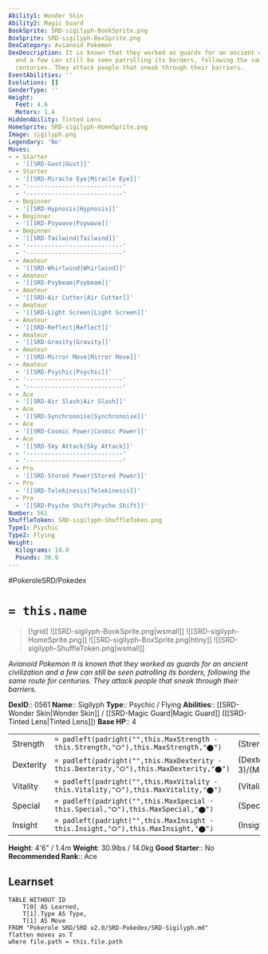 ```yaml
---
Ability1: Wonder Skin
Ability2: Magic Guard
BookSprite: SRD-sigilyph-BookSprite.png
BoxSprite: SRD-sigilyph-BoxSprite.png
DexCategory: Avianoid Pokemon
DexDescription: It is known that they worked as guards for an ancient civilization
  and a few can still be seen patrolling its borders, following the same route for
  centuries. They attack people that sneak through their barriers.
EventAbilities: ''
Evolutions: []
GenderType: ''
Height:
  Feet: 4.6
  Meters: 1.4
HiddenAbility: Tinted Lens
HomeSprite: SRD-sigilyph-HomeSprite.png
Image: sigilyph.png
Legendary: 'No'
Moves:
- - Starter
  - '[[SRD-Gust|Gust]]'
- - Starter
  - '[[SRD-Miracle Eye|Miracle Eye]]'
- - '---------------------------'
  - '---------------------------'
- - Beginner
  - '[[SRD-Hypnosis|Hypnosis]]'
- - Beginner
  - '[[SRD-Psywave|Psywave]]'
- - Beginner
  - '[[SRD-Tailwind|Tailwind]]'
- - '---------------------------'
  - '---------------------------'
- - Amateur
  - '[[SRD-Whirlwind|Whirlwind]]'
- - Amateur
  - '[[SRD-Psybeam|Psybeam]]'
- - Amateur
  - '[[SRD-Air Cutter|Air Cutter]]'
- - Amateur
  - '[[SRD-Light Screen|Light Screen]]'
- - Amateur
  - '[[SRD-Reflect|Reflect]]'
- - Amateur
  - '[[SRD-Gravity|Gravity]]'
- - Amateur
  - '[[SRD-Mirror Move|Mirror Move]]'
- - Amateur
  - '[[SRD-Psychic|Psychic]]'
- - '---------------------------'
  - '---------------------------'
- - Ace
  - '[[SRD-Air Slash|Air Slash]]'
- - Ace
  - '[[SRD-Synchronoise|Synchronoise]]'
- - Ace
  - '[[SRD-Cosmic Power|Cosmic Power]]'
- - Ace
  - '[[SRD-Sky Attack|Sky Attack]]'
- - '---------------------------'
  - '---------------------------'
- - Pro
  - '[[SRD-Stored Power|Stored Power]]'
- - Pro
  - '[[SRD-Telekinesis|Telekinesis]]'
- - Pro
  - '[[SRD-Psycho Shift|Psycho Shift]]'
Number: 561
ShuffleToken: SRD-sigilyph-ShuffleToken.png
Type1: Psychic
Type2: Flying
Weight:
  Kilograms: 14.0
  Pounds: 30.9
---
```


#PokeroleSRD/Pokedex

# `= this.name`

> [!grid]
> ![[SRD-sigilyph-BookSprite.png|wsmall]]
> ![[SRD-sigilyph-HomeSprite.png]]
> ![[SRD-sigilyph-BoxSprite.png|htiny]]
> ![[SRD-sigilyph-ShuffleToken.png|wsmall]]


*Avianoid Pokemon*
*It is known that they worked as guards for an ancient civilization and a few can still be seen patrolling its borders, following the same route for centuries. They attack people that sneak through their barriers.*

**DexID**:: 0561
**Name**:: Sigilyph
**Type**:: Psychic / Flying
**Abilities**:: [[SRD-Wonder Skin|Wonder Skin]] / [[SRD-Magic Guard|Magic Guard]] ([[SRD-Tinted Lens|Tinted Lens]])
**Base HP**:: 4

|           |                                                                                        |                                          |
| --------- | -------------------------------------------------------------------------------------- | ---------------------------------------- |
| Strength  | `= padleft(padright("",this.MaxStrength - this.Strength,"⭘"),this.MaxStrength,"⬤")`    | (Strength::2)/(MaxStrength::4)   |
| Dexterity | `= padleft(padright("",this.MaxDexterity - this.Dexterity,"⭘"),this.MaxDexterity,"⬤")` | (Dexterity:: 3)/(MaxDexterity::6) |
| Vitality  | `= padleft(padright("",this.MaxVitality - this.Vitality,"⭘"),this.MaxVitality,"⬤")`    | (Vitality::2)/(MaxVitality::5)   |
| Special   | `= padleft(padright("",this.MaxSpecial - this.Special,"⭘"),this.MaxSpecial,"⬤")`       | (Special::3)/(MaxSpecial::6)     |
| Insight   | `= padleft(padright("",this.MaxInsight - this.Insight,"⭘"),this.MaxInsight,"⬤")`       | (Insight::2)/(MaxInsight::5)     |

**Height**: 4'6" / 1.4m
**Weight**: 30.9lbs / 14.0kg
**Good Starter**:: No
**Recommended Rank**:: Ace

## Learnset

```dataview
TABLE WITHOUT ID
    T[0] AS Learned,
    T[1].Type AS Type,
    T[1] AS Move
FROM "Pokerole SRD/SRD v2.0/SRD-Pokedex/SRD-Sigilyph.md"
flatten moves as T
where file.path = this.file.path
```
